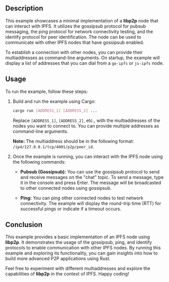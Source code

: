 ## Description

This example showcases a minimal implementation of a **libp2p** node that can interact with IPFS.
It utilizes the gossipsub protocol for pubsub messaging, the ping protocol for network connectivity testing, and the identify protocol for peer identification.
The node can be used to communicate with other IPFS nodes that have gossipsub enabled.

To establish a connection with other nodes, you can provide their multiaddresses as command-line arguments.
On startup, the example will display a list of addresses that you can dial from a `go-ipfs` or `js-ipfs` node.

## Usage

To run the example, follow these steps:

1.  Build and run the example using Cargo:
    ```sh
    cargo run [ADDRESS_1] [ADDRESS_2] ...
    ```

    Replace `[ADDRESS_1]`, `[ADDRESS_2]`, etc., with the multiaddresses of the nodes you want to connect to.
    You can provide multiple addresses as command-line arguments.

    **Note:** The multiaddress should be in the following format: `/ip4/127.0.0.1/tcp/4001/p2p/peer_id`.

2.  Once the example is running, you can interact with the IPFS node using the following commands:

    -   **Pubsub (Gossipsub):** You can use the gossipsub protocol to send and receive messages on the "chat" topic.
    To send a message, type it in the console and press Enter.
    The message will be broadcasted to other connected nodes using gossipsub.

    -   **Ping:** You can ping other connected nodes to test network connectivity.
    The example will display the round-trip time (RTT) for successful pings or indicate if a timeout occurs.


## Conclusion

This example provides a basic implementation of an IPFS node using **libp2p**.
It demonstrates the usage of the gossipsub, ping, and identify protocols to enable communication with other IPFS nodes.
By running this example and exploring its functionality, you can gain insights into how to build more advanced P2P applications using Rust.

Feel free to experiment with different multiaddresses and explore the capabilities of **libp2p** in the context of IPFS. Happy coding!
